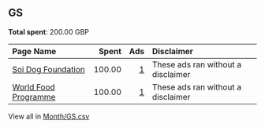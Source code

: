 ## GS
**Total spent**: 200.00 GBP

|Page Name|Spent|Ads|Disclaimer|
|:---|---:|---:|:---|
|[Soi Dog Foundation](https://www.facebook.com/108625789179165)|100.00|[1](https://www.facebook.com/ads/library/?active_status=all&ad_type=political_and_issue_ads&country=GS&view_all_page_id=108625789179165&search_type=page&media_type=all)|These ads ran without a disclaimer|
|[World Food Programme](https://www.facebook.com/28312410177)|100.00|[1](https://www.facebook.com/ads/library/?active_status=all&ad_type=political_and_issue_ads&country=GS&view_all_page_id=28312410177&search_type=page&media_type=all)|These ads ran without a disclaimer|

View all in [Month/GS.csv](../../MetaData/Month/GS.csv)
